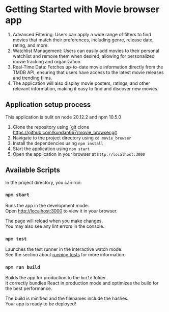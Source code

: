 # Getting Started with Movie browser app
1. Advanced Filtering: Users can apply a wide range of filters to find movies that match their preferences, including genre, release date, rating, and more.
2. Watchlist Management: Users can easily add movies to their personal watchlist and remove them when desired, allowing for personalized movie tracking and organization.
3. Real-Time Data: Fetches up-to-date movie information directly from the TMDB API, ensuring that users have access to the latest movie releases and trending films.
4. The application will also display movie posters, ratings, and other relevant information,
making it easy to find and discover new movies.

## Application setup process
This application is bulit on node 20.12.2 and npm 10.5.0
1. Clone the repository using `git clone https://github.com/kundan667/movie_browser.git
2. Navigate to the project directory using `cd movie_browser`
3. Install the dependencies using `npm install`
4. Start the application using `npm start`
5. Open the application in your browser at `http://localhost:3000`

## Available Scripts

In the project directory, you can run:

### `npm start`

Runs the app in the development mode.\
Open [http://localhost:3000](http://localhost:3000) to view it in your browser.

The page will reload when you make changes.\
You may also see any lint errors in the console.

### `npm test`

Launches the test runner in the interactive watch mode.\
See the section about [running tests](https://facebook.github.io/create-react-app/docs/running-tests) for more information.

### `npm run build`

Builds the app for production to the `build` folder.\
It correctly bundles React in production mode and optimizes the build for the best performance.

The build is minified and the filenames include the hashes.\
Your app is ready to be deployed!

